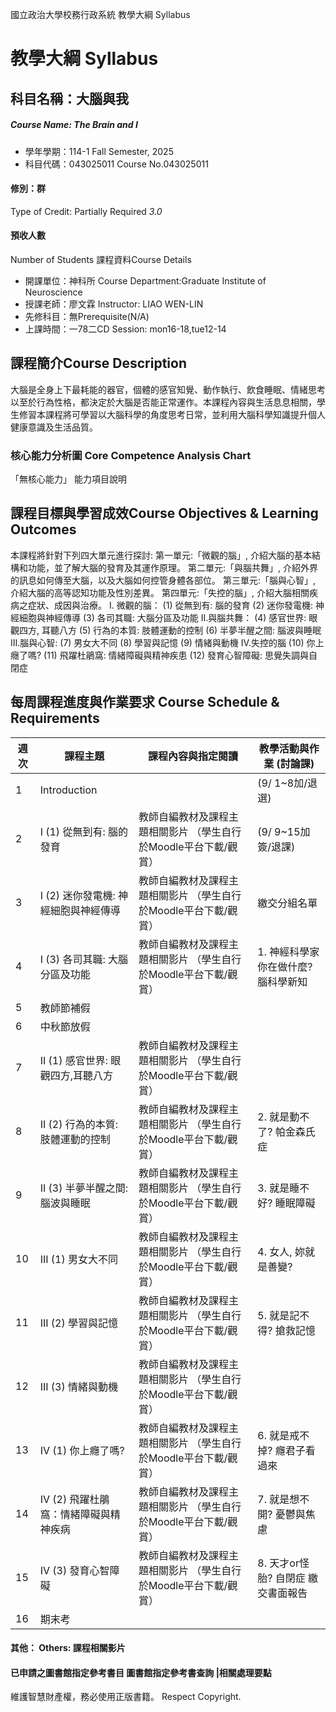 國立政治大學校務行政系統 教學大綱 Syllabus
# 教學大綱 Syllabus
##  科目名稱：大腦與我
#####  Course Name: The Brain and I
  * 學年學期：114-1 Fall Semester, 2025 
  * 科目代碼：043025011 Course No.043025011
#### 修別：群
Type of Credit: Partially Required 
_3.0_
#### 預收人數
Number of Students
課程資料Course Details
  * 開課單位：神科所 Course Department:Graduate Institute of Neuroscience 
  * 授課老師：廖文霖 Instructor: LIAO WEN-LIN 
  * 先修科目：無Prerequisite(N/A)
  * 上課時間：一78二CD Session: mon16-18,tue12-14
##  課程簡介Course Description
大腦是全身上下最耗能的器官，個體的感官知覺、動作執行、飲食睡眠、情緒思考以至於行為性格，都決定於大腦是否能正常運作。本課程內容與生活息息相關，學生修習本課程將可學習以大腦科學的角度思考日常，並利用大腦科學知識提升個人健康意識及生活品質。
###  核心能力分析圖 Core Competence Analysis Chart
「無核心能力」 
能力項目說明
##  課程目標與學習成效Course Objectives & Learning Outcomes 
本課程將針對下列四大單元進行探討:
第一單元:「微觀的腦」, 介紹大腦的基本結構和功能，並了解大腦的發育及其運作原理。
第二單元:「與腦共舞」, 介紹外界的訊息如何傳至大腦，以及大腦如何控管身體各部位。
第三單元:「腦與心智」, 介紹大腦的高等認知功能及性別差異。
第四單元:「失控的腦」, 介紹大腦相關疾病之症狀、成因與治療。
I. 微觀的腦：
(1) 從無到有: 腦的發育
(2) 迷你發電機: 神經細胞與神經傳導
(3) 各司其職: 大腦分區及功能
II.與腦共舞：
(4) 感官世界: 眼觀四方, 耳聽八方
(5) 行為的本質: 肢體運動的控制
(6) 半夢半醒之間: 腦波與睡眠
III.腦與心智:
(7) 男女大不同
(8) 學習與記憶
(9) 情緒與動機
IV.失控的腦
(10) 你上癮了嗎?
(11) 飛躍杜鵑窩: 情緒障礙與精神疾患
(12) 發育心智障礙: 思覺失調與自閉症
##  每周課程進度與作業要求 Course Schedule & Requirements
週次 |  課程主題 |  課程內容與指定閱讀 |  教學活動與作業 (討論課)  
---|---|---|---  
1 |  Introduction |  |  (9/ 1~8加/退選)  
2 |  I (1) 從無到有: 腦的發育 |  教師自編教材及課程主題相關影片 （學生自行於Moodle平台下載/觀賞） |  (9/ 9~15加簽/退課)  
3 |  I (2) 迷你發電機: 神經細胞與神經傳導 |  教師自編教材及課程主題相關影片 （學生自行於Moodle平台下載/觀賞） |  繳交分組名單  
4 |  I (3) 各司其職: 大腦分區及功能 |  教師自編教材及課程主題相關影片 （學生自行於Moodle平台下載/觀賞） |  1. 神經科學家你在做什麼? 腦科學新知   
5 |  教師節補假 |  |   
6 |  中秋節放假 |  |   
7 |  II (1) 感官世界: 眼觀四方,耳聽八方 |  教師自編教材及課程主題相關影片 （學生自行於Moodle平台下載/觀賞） |   
8 |  II (2) 行為的本質: 肢體運動的控制 |  教師自編教材及課程主題相關影片 （學生自行於Moodle平台下載/觀賞） |  2. 就是動不了? 帕金森氏症   
9 |  II (3) 半夢半醒之間: 腦波與睡眠 |  教師自編教材及課程主題相關影片 （學生自行於Moodle平台下載/觀賞） |  3. 就是睡不好? 睡眠障礙   
10 |  III (1) 男女大不同 |  教師自編教材及課程主題相關影片 （學生自行於Moodle平台下載/觀賞） |  4. 女人, 妳就是善變?   
11 |  III (2) 學習與記憶 |  教師自編教材及課程主題相關影片 （學生自行於Moodle平台下載/觀賞） |  5. 就是記不得? 搶救記憶   
12 |  III (3) 情緒與動機 |  教師自編教材及課程主題相關影片 （學生自行於Moodle平台下載/觀賞） |   
13 |  IV (1) 你上癮了嗎? |  教師自編教材及課程主題相關影片 （學生自行於Moodle平台下載/觀賞） |  6. 就是戒不掉? 癮君子看過來   
14 |  IV (2) 飛躍杜鵑窩：情緒障礙與精神疾病 |  教師自編教材及課程主題相關影片 （學生自行於Moodle平台下載/觀賞） |  7. 就是想不開? 憂鬱與焦慮   
15 |  IV (3) 發育心智障礙 |  教師自編教材及課程主題相關影片 （學生自行於Moodle平台下載/觀賞） |  8. 天才or怪胎? 自閉症 繳交書面報告  
16 |  期末考 |  |   
####  其他： Others: 課程相關影片 
####  已申請之圖書館指定參考書目  圖書館指定參考書查詢 |相關處理要點
維護智慧財產權，務必使用正版書籍。 Respect Copyright.